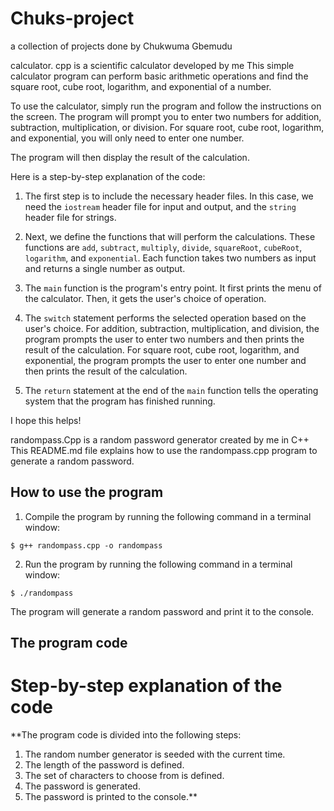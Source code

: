# Chuks-project
a collection of projects done by Chukwuma Gbemudu

calculator. cpp is a scientific calculator developed by me
This simple calculator program can perform basic arithmetic operations and find the square root, cube root, logarithm, and exponential of a number.

To use the calculator, simply run the program and follow the instructions on the screen. The program will prompt you to enter two numbers for addition, subtraction, multiplication, or division. For square root, cube root, logarithm, and exponential, you will only need to enter one number.

The program will then display the result of the calculation.

Here is a step-by-step explanation of the code:

1. The first step is to include the necessary header files. In this case, we need the `iostream` header file for input and output, and the `string` header file for strings.

2. Next, we define the functions that will perform the calculations. These functions are `add`, `subtract`, `multiply`, `divide`, `squareRoot`, `cubeRoot`, `logarithm`, and `exponential`. Each function takes two numbers as input and returns a single number as output.

3. The `main` function is the program's entry point. It first prints the menu of the calculator. Then, it gets the user's choice of operation.

4. The `switch` statement performs the selected operation based on the user's choice. For addition, subtraction, multiplication, and division, the program prompts the user to enter two numbers and then prints the result of the calculation. For square root, cube root, logarithm, and exponential, the program prompts the user to enter one number and then prints the result of the calculation.

5. The `return` statement at the end of the `main` function tells the operating system that the program has finished running.

I hope this helps!

randompass.Cpp is a random password generator created by me in C++
This README.md file explains how to use the randompass.cpp program to generate a random password.

## How to use the program

1. Compile the program by running the following command in a terminal window:

```
$ g++ randompass.cpp -o randompass
```

2. Run the program by running the following command in a terminal window:

```
$ ./randompass
```

The program will generate a random password and print it to the console.

## The program code
# Step-by-step explanation of the code

**The program code is divided into the following steps:

1. The random number generator is seeded with the current time.
2. The length of the password is defined.
3. The set of characters to choose from is defined.
4. The password is generated.
5. The password is printed to the console.**
